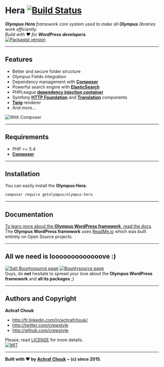 # Hera [![Build Status](https://travis-ci.org/GetOlympus/Olympus.svg?branch=master)](https://travis-ci.org/GetOlympus/Olympus)  

_**Olympus Hera** framework core system used to make all **Olympus** libraries work efficiently.  
Build with ♥ for **WordPress developers**._  
[![Packagist version](https://img.shields.io/packagist/v/getolympus/olympus-hera.svg?style=flat-square)](https://packagist.org/packages/getolympus/olympus-hera)  

---

## Features

+ Better and secure folder structure
+ Olympus Fields integration
+ Dependency management with [**Composer**](https://getcomposer.org)
+ Powerful search engine with [**ElasticSearch**](https://www.elastic.co/)
+ PHPLeague [**dependency injection container**](https://github.com/thephpleague/container)
+ Symfony [**HTTP Foundation**](https://github.com/symfony/http-foundation) and [**Translation**](https://github.com/symfony/translation) components
+ [**Twig**](https://github.com/twigphp/Twig) renderer
+ And more...

![With Composer](https://img.shields.io/badge/with-Composer-885630.svg?style=flat-square)

---

## Requirements

+ PHP >= 5.4
+ [**Composer**](https://getcomposer.org/)

---

## Installation

You can easily install the **Olympus Hera**:

```bash
composer require getolympus/olympus-hera
```

---

## Documentation

[To learn more about the **Olympus WordPress framework**, read the docs](https://olympus.readme.io/).  
The **Olympus WordPress framework** uses [ReadMe.io](https://readme.io) which was built entirely on Open Source projects.

---

## All we need is looooooooooooove :)

[![Salt Bountysource page](https://img.shields.io/badge/Salt%20Bountysource-♥-brightgreen.svg?style=flat-square)](https://salt.bountysource.com/teams/olympus) [![Bountysource page](https://img.shields.io/badge/Bountysource-♥-brightgreen.svg?style=flat-square)](https://www.bountysource.com/teams/olympus)  
Guys, do **not** hesitate to spread your love about the **Olympus WordPress framework** and **all its packages** ;)

---

## Authors and Copyright

**Achraf Chouk**

+ http://fr.linkedin.com/in/achrafchouk/
+ http://twitter.com/crewstyle
+ http://github.com/crewstyle

Please, read [LICENSE](https://github.com/GetOlympus/Hera/blob/master/LICENSE "LICENSE") for more details.  
[![MIT](https://img.shields.io/badge/license-MIT_License-blue.svg?style=flat-square)](http://opensource.org/licenses/MIT "MIT")  

---

**Built with ♥ by [Achraf Chouk](http://github.com/crewstyle "Achraf Chouk") ~ (c) since 2015.**
